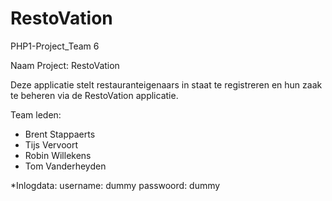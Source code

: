 # RestoVation
PHP1-Project_Team 6

Naam Project: RestoVation

Deze applicatie stelt restauranteigenaars in staat te registreren en hun zaak te beheren via de RestoVation applicatie.


Team leden:
- Brent Stappaerts
- Tijs Vervoort
- Robin Willekens
- Tom Vanderheyden

*Inlogdata:
username: dummy
passwoord: dummy

